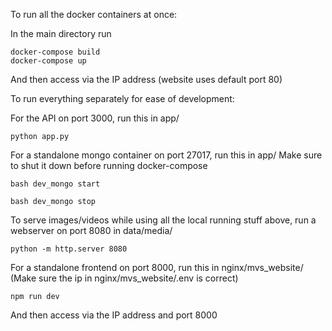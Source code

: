 To run all the docker containers at once:

In the main directory run
```
docker-compose build
docker-compose up
```
And then access via the IP address (website uses default port 80)

To run everything separately for ease of development:

For the API on port 3000, run this in app/
```
python app.py
```

For a standalone mongo container on port 27017, run this in app/
Make sure to shut it down before running docker-compose
```
bash dev_mongo start
```
```
bash dev_mongo stop
```

To serve images/videos while using all the local running stuff above, run
a webserver on port 8080 in data/media/
```
python -m http.server 8080
```

For a standalone frontend on port 8000, run this in nginx/mvs\_website/
(Make sure the ip in nginx/mvs\_website/.env is correct)
```
npm run dev
```
And then access via the IP address and port 8000

